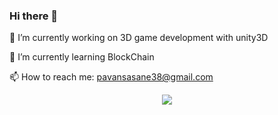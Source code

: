 ### Hi there 👋

<!--
**starboy007-debug/starboy007-debug** is a ✨ _special_ ✨ repository because its `README.md` (this file) appears on your GitHub profile.

Here are some ideas to get you started:

- 🔭 I’m currently working on ...
- 🌱 I’m currently learning ...
- 👯 I’m looking to collaborate on ...
- 🤔 I’m looking for help with ...
- 💬 Ask me about ...
- 📫 How to reach me: ...
- 😄 Pronouns: ...
- ⚡ Fun fact: ...
-->
🔭 I’m currently working on 3D game development with unity3D

🌱 I’m currently learning BlockChain

📫 How to reach me: pavansasane38@gmail.com

<center>
<img src="https://github-readme-stats.vercel.app/api?username=starboy007-debug&&show_icons=true&title_color=ffffff&icon_color=bb2acf&text_color=daf7dc&bg_color=151515">
</center>
